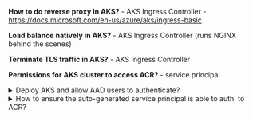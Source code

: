
**How to do reverse proxy in AKS?** - AKS Ingress Controller - https://docs.microsoft.com/en-us/azure/aks/ingress-basic

**Load balance natively in AKS?** - AKS Ingress Controller (runs NGINX behind the scenes)

**Terminate TLS traffic in AKS?** - AKS Ingress Controller

**Permissions for AKS cluster to access ACR?** - service principal

<details> 
  <summary>Deploy AKS and allow AAD users to authenticate?</summary>

# Deploy AKS and allow AAD users to authenticate?

1. Create a server application
2. Create a client application
3. Deploy the AKS cluster
4. Create an RBAC binding

https://docs.microsoft.com/en-us/azure/aks/azure-ad-integration-cli

```shell
aksname="myakscluster"

# Step 1: Server app. This is the endpoint for the identity requests
serverApplicationId=$(az ad app create \
    --display-name "${aksname}Server" \
    --identifier-uris "https://${aksname}Server" \
    --query appId -o tsv)

# Update the application group membership claims
az ad app update --id $serverApplicationId --set groupMembershipClaims=All

# Create a service principal for the Azure AD application
az ad sp create --id $serverApplicationId

# Get the service principal secret
serverApplicationSecret=$(az ad sp credential reset \
    --name $serverApplicationId \
    --credential-description "AKSPassword" \
    --query password -o tsv)
```

</details>

<details> 
  <summary>How to ensure the auto-generated service principal is able to auth. to ACR?</summary>
  
  # How to ensure the auto-generated service principal is able to auth. to ACR?

- https://thorsten-hans.com/3-ways-to-integrate-acr-with-aks

### Option 1: Use a Kubernetes Secret

You can create such a Secret either using yaml or using the `kubectl create` command. The secret contains all required information to authenticate against ACR during Pod initialization. Developers have to reference the secret as part of their `PodSpec`

```shell
ACR_NAME=youruniquename.azurecr.io

# assumes ACR Admin Account is enabled

ACR_UNAME=$(az acr credential show -n $ACR_NAME --query="username" -o tsv)
ACR_PASSWD=$(az acr credential show -n $ACR_NAME --query="passwords[0].value" -o tsv)

# Step 1: Create the secret
kubectl create secret docker-registry acr-secret \
  --docker-server=$ACR_NAME \
  --docker-username=$ACR_UNAME \
  --docker-password=$ACR_PASSWD \
  --docker-email=ignorethis@email.com
```

PodSpec:
```
apiVersion: v1
kind: Pod
metadata:
  name: sample-pod
spec:
  containers:
  - name: sample-pod-container
    image: youruniquename.azurecr.io/sample-container:0.0.1
  imagePullSecrets:
  - name: acr-secret

```

### Option 2: Service Account

A ServiceAccount in Kubernetes can provide custom configuration for pulling images.

```shell
ACR_NAME=youracrname.azurecr.io
ACR_UNAME=$()
ACR_PASSWD=$()

kubectl create secret docker-registry acr-secret \
  --docker-server=$ACR_NAME \
  --docker-username=$ACR_UNAME \
  --docker-password=$ACR_PASSWD \
  --docker-email=ignorethis@email.com
```

Reference it in your `ServiceAccountSpec`:
```yaml
apiVersion: v1
kind: ServiceAccount
metadata:
  name: SampleAccount
  namespace: default
imagePullSecrets:
- name: acr-secret

`
At this point, developers have to remember setting podspec.serviceAccountName.

However, you can also edit the default ServiceAccount and attach the imagePullSecrets. Having that in place, every Pod in the targeting Namespace can pull images from ACR and will still be executed using the default ServiceAccount.

### Option 3. Azure Active Directory Service Principal

 When using this strategy, integration happens outside of Kubernetes itself. Azure will assign required access policies to the underlying Service Principal (SP) to pull images from the specified instance of Azure Container Registry.

Although this is the easiest strategy (because no modifications inside of Kubernetes are required), any artifact deployed to the cluster can pull images from your ACR instance.

```shell
AKS_NAME=youraksname
ACR_NAME=youracrname
RG_NAME=your_resource_group_name

az aks update -n $AKS_NAME -g $RG_NAME \
   --attach-acr $(az acr show -n $ACR_NAME --query "id" -o tsv)

```
</details>
